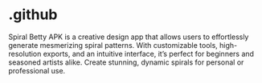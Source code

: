 # .github
Spiral Betty APK is a creative design app that allows users to effortlessly generate mesmerizing spiral patterns. With customizable tools, high-resolution exports, and an intuitive interface, it’s perfect for beginners and seasoned artists alike. Create stunning, dynamic spirals for personal or professional use.
